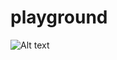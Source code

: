 # playground

![Alt text](https://g.gravizo.com/source/?https%3A%2F%2Fraw.githubusercontent.com%2Fjoshmoore%2Fplayground%2Fmaster%2Ffile1.dot)
